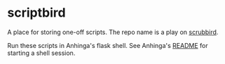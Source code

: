 # scriptbird
A place for storing one-off scripts. The repo name is a play on [scrubbird](https://en.wikipedia.org/wiki/Noisy_scrubbird).

Run these scripts in Anhinga's flask shell. See Anhinga's [README](https://github.com/Feathr/anhinga#running-commands-in-the-running-container) for starting a shell session.

